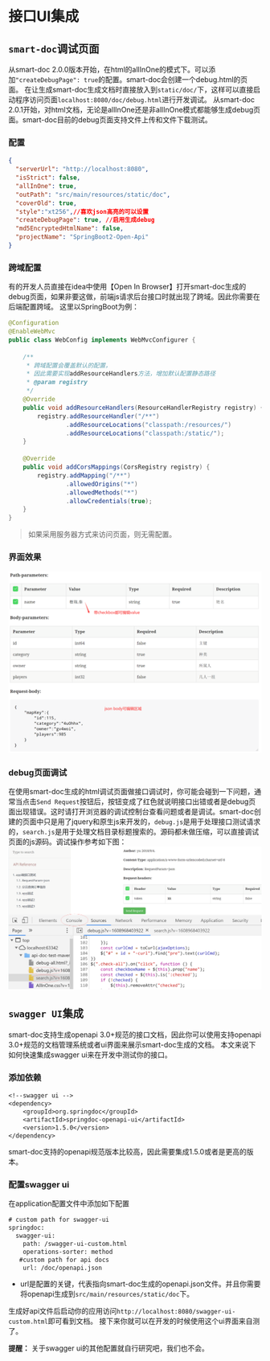 # 接口UI集成

## `smart-doc`调试页面

从smart-doc 2.0.0版本开始，在html的allInOne的模式下。可以添加`"createDebugPage": true`的配置。smart-doc会创建一个debug.html的页面。
在让生成smart-doc生成文档时直接放入到`static/doc/`下，这样可以直接启动程序访问页面`localhost:8080/doc/debug.html`进行开发调试。
从smart-doc 2.0.1开始，对html文档，无论是allInOne还是非allInOne模式都能够生成debug页面。smart-doc目前的debug页面支持文件上传和文件下载测试。

### 配置

```json
{
  "serverUrl": "http://localhost:8080",
  "isStrict": false,
  "allInOne": true,
  "outPath": "src/main/resources/static/doc",
  "coverOld": true,
  "style":"xt256",//喜欢json高亮的可以设置
  "createDebugPage": true, //启用生成debug
  "md5EncryptedHtmlName": false,
  "projectName": "SpringBoot2-Open-Api"
}
```
### 跨域配置
有的开发人员直接在idea中使用【Open In Browser】打开smart-doc生成的debug页面，如果非要这做，前端js请求后台接口时就出现了跨域。因此你需要在后端配置跨域。
这里以SpringBoot为例：

```java
@Configuration
@EnableWebMvc
public class WebConfig implements WebMvcConfigurer {

    /**
     * 跨域配置会覆盖默认的配置，
     * 因此需要实现addResourceHandlers方法，增加默认配置静态路径
     * @param registry
     */
    @Override
    public void addResourceHandlers(ResourceHandlerRegistry registry) {
        registry.addResourceHandler("/**")
                .addResourceLocations("classpath:/resources/")
                .addResourceLocations("classpath:/static/");
    }
    
    @Override
    public void addCorsMappings(CorsRegistry registry) {
        registry.addMapping("/**")
                .allowedOrigins("*")
                .allowedMethods("*")
                .allowCredentials(true);
    }
}
```
>如果采用服务器方式来访问页面，则无需配置。

### 界面效果
![mock](../../_images/mock.png "1.png")

### debug页面调试
在使用smart-doc生成的html调试页面做接口调试时，你可能会碰到一下问题，通常当点击`Send Request`按钮后，按钮变成了红色就说明接口出错或者是debug页面出现错误。这时请打开浏览器的调试控制台查看问题或者是调试。smart-doc创建的页面中只是用了jquery和原生js来开发的，`debug.js`是用于处理接口测试请求的，`search.js`是用于处理文档目录标题搜索的。源码都未做压缩，可以直接调试页面的js源码。调试操作参考如下图：
![mock](../../_images/debug-console.png "1.png")

## `swagger UI`集成

smart-doc支持生成openapi 3.0+规范的接口文档，因此你可以使用支持openapi 3.0+规范的文档管理系统或者ui界面来展示smart-doc生成的文档。
本文来说下如何快速集成swagger ui来在开发中测试你的接口。

### 添加依赖

```
<!--swagger ui -->
<dependency>
    <groupId>org.springdoc</groupId>
    <artifactId>springdoc-openapi-ui</artifactId>
    <version>1.5.0</version>
</dependency>
```
smart-doc支持的openapi规范版本比较高，因此需要集成1.5.0或者是更高的版本。
### 配置swagger ui
在application配置文件中添加如下配置
```
# custom path for swagger-ui
springdoc:
  swagger-ui:
    path: /swagger-ui-custom.html
    operations-sorter: method
   #custom path for api docs
    url: /doc/openapi.json
```
- url是配置的关键，代表指向smart-doc生成的openapi.json文件。并且你需要将openapi生成到`src/main/resources/static/doc`下。

生成好api文件后启动你的应用访问`http://localhost:8080/swagger-ui-custom.html`即可看到文档。
接下来你就可以在开发的时候使用这个ui界面来自测了。

**提醒：** 关于swagger ui的其他配置就自行研究吧，我们也不会。


